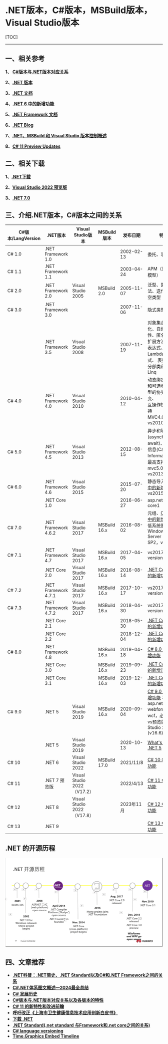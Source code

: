 # .NET版本，C#版本，MSBuild版本，Visual Studio版本

[TOC]

---

## 一、相关参考

**1、 [C#版本与.NET版本对应关系](https://www.cnblogs.com/webapi/p/15204940.html)** 

**2、[.NET 版本](https://docs.microsoft.com/zh-cn/dotnet/csharp/whats-new/csharp-version-history)**

**3、[.NET 文档](https://docs.microsoft.com/zh-cn/dotnet/fundamentals/)**

**4、[.NET 6 中的新增功能](https://docs.microsoft.com/zh-cn/dotnet/core/whats-new/dotnet-6)**

**5、[.NET Framework 文档](https://docs.microsoft.com/zh-cn/dotnet/framework/)**

**6、[.NET Blog](https://devblogs.microsoft.com/dotnet/category/csharp/)**

**7、[.NET、MSBuild 和 Visual Studio 版本控制概述](https://docs.microsoft.com/zh-cn/dotnet/core/porting/versioning-sdk-msbuild-vs)**

**8、[C# 11 Preview Updates](https://devblogs.microsoft.com/dotnet/csharp-11-preview-updates/)**



## **二、相关下载**

**1、[.NET下载](https://dotnet.microsoft.com/zh-cn/download)**

**2、[Visual Studio 2022 预览版](https://visualstudio.microsoft.com/zh-hans/vs/preview/)**

**3、[.NET 7.0](https://dotnet.microsoft.com/zh-cn/download/dotnet/7.0)** 



## **三、介绍.NET版本，C#版本之间的关系**

| C#版本/LangVersion | .NET版本             | Visual Studio版本           | MSBuild版本  | 发布日期   | 特性                                                         |
| ------------------ | -------------------- | --------------------------- | ------------ | ---------- | ------------------------------------------------------------ |
| C# 1.0             | .NET Framework 1.0   |                             |              | 2002-02-13 | 委托、事件                                                   |
| C# 1.1             | .NET Framework 1.1   |                             |              | 2003-04-24 | APM（异步编程模型）                                          |
| C# 2.0             | .NET Framework 2.0   | Visual Studio 2005          | MSBuild 2.0  | 2005-11-07 | 泛型、匿名方法、迭代器、可空类型                             |
| C# 3.0             | .NET Framework 3.0   |                             |              | 2007-11-06 | 隐式类型                                                     |
|                    | .NET Framework 3.5   | Visual Studio 2008          |              | 2007-11-19 | 对象集合初始化、自动实现属性、匿名类型、<br />扩展方法、查询表达式、Lambda表达式、 表达式树、分部类和方法、Linq |
| C# 4.0             | .NET Framework 4.0   | Visual Studio 2010          |              | 2010-04-12 | 动态绑定、命名和可选参数、泛型的协变和逆变、<br />互操作性,最高支持MVC4.0+EF5，vs2010 |
| C# 5.0             | .NET Framework 4.5   | Visual Studio 2013          |              | 2012-08-15 | 异步和等待(async和await)、调用方信息(Caller Information)，<br />最高支持mvc5.0+EF6，vs2013 |
| C# 6.0             | .NET Framework 4.6   | Visual Studio 2015          |              | 2015-07-20 | 静态导入、[C# 6 中的新增功能](https://docs.microsoft.com/zh-cn/dotnet/csharp/whats-new/csharp-version-history#c-version-60) vs2015 |
|                    | .NET Core 1.0        |                             |              | 2016-06-27 | asp.net mvc core1                                            |
| C# 7.0             | .NET Framework 4.6.2 | Visual Studio 2017          | MSBuild 16.x | 2016-08-02 | 元组、[C# 7.0 中的新增功能](https://docs.microsoft.com/zh-cn/dotnet/csharp/whats-new/csharp-version-history#c-version-70) 最低系统要求<br />Windows Server 2008 SP2，vs2017 |
| C# 7.1             | .NET Framework 4.7   | Visual Studio 2017          | MSBuild 16.x | 2017-04-05 | vs2017 version15.3+                                          |
|                    | .NET Core 2.0        | Visual Studio 2017          | MSBuild 16.x | 2016-08-14 | [.NET Core 2.0 的新增功能](https://docs.microsoft.com/zh-cn/dotnet/core/whats-new/dotnet-core-2-0) |
| C# 7.2             | .NET Framework 4.7.1 | Visual Studio 2017          | MSBuild 16.x | 2017-10-17 | vs2017 version15.5+                                          |
| C# 7.3             | .NET Framework 4.7.2 | Visual Studio 2017          | MSBuild 16.x | 2018-04-30 | vs2017 version15.7+                                          |
|                    | .NET Core 2.1        |                             |              | 2018-05-30 | [.NET Core 2.1 的新增功能](https://docs.microsoft.com/zh-cn/dotnet/core/whats-new/dotnet-core-2-1) |
|                    | .NET Core 2.2        |                             |              | 2018-12-04 | [.NET Core 2.2 的新增功能](https://docs.microsoft.com/zh-cn/dotnet/core/whats-new/dotnet-core-2-2) |
| C# 8.0             | .NET Framework 4.8   |                             | MSBuild 16.x | 2019-04-18 | [C# 8.0 中的新增功能](https://docs.microsoft.com/zh-cn/dotnet/csharp/whats-new/csharp-8) |
|                    | .NET Core 3.0        |                             | MSBuild 16.x | 2019-09-23 | [.NET Core 3.0 的新增功能](https://docs.microsoft.com/zh-cn/dotnet/core/whats-new/dotnet-core-3-0) |
|                    | .NET Core 3.1        |                             | MSBuild 16.x | 2019-12-03 | [.NET Core 3.1 的新增功能](https://docs.microsoft.com/zh-cn/dotnet/core/whats-new/dotnet-core-3-1) |
| C# 9.0             | .NET 5               | Visual Studio 2019          | MSBuild 16.x | 2020-09-04 | [C# 9.0 中的新增功能](https://docs.microsoft.com/zh-cn/dotnet/csharp/whats-new/csharp-9)  不再支持asp.net webform、<br />wcf，必须使用vs预览版 Visual Studio 2019 (v16.6) |
|                    | .NET 5               | Visual Studio 2019          |              | 2020-10-13 | [What's new in .NET 5](https://docs.microsoft.com/zh-cn/dotnet/core/dotnet-five) |
| C# 10              | .NET 6               | Visual Studio 2022          | MSBuild 17.0 | 2021/11/8  | [C# 10 中的新增功能](https://docs.microsoft.com/zh-cn/dotnet/csharp/whats-new/csharp-10) |
| C# 11              | .NET 7 预览版        | Visual Studio 2022（V17.2） |              | 2022/4/13  | [C# 11 中的新增功能](https://docs.microsoft.com/zh-cn/dotnet/csharp/whats-new/csharp-11) |
| C# 12              | .NET 8               | Visual Studio 2022（V17.8） |              | 2023年11月 | [C# 12 中的新增功能](https://learn.microsoft.com/zh-cn/dotnet/csharp/whats-new/csharp-12) |
| C# 13              | .NET 9               |                             |              |            | [C# 13 中的新增功能](https://learn.microsoft.com/zh-cn/dotnet/csharp/whats-new/csharp-13) |



## .NET 的开源历程

![img](../Images/CSharp版本/8492bfc3da5246c79ccd5c0ebc9c5543.png)

## 四、文章推荐


- **[.NET科普：.NET简史、.NET Standard以及C#和.NET Framework之间的关系](https://www.cnblogs.com/daxnet/p/18299758)**
- **[C#.NET体系图文概述—2024最全总结](https://www.cnblogs.com/anding/p/18031760)**
- [**C# 发展历史**](https://learn.microsoft.com/zh-cn/dotnet/csharp/whats-new/csharp-version-history#c-version-80)
- [**C#版本与.NET版本对应关系以及各版本的特性**](https://www.cnblogs.com/mq0036/p/15983912.html)
- [**C# 11 的新特性和改进前瞻**](https://www.cnblogs.com/hez2010/p/whats-new-in-csharp-11.html)
- [**呼吁改正《上海市卫生健康信息技术应用创新白皮书》**](https://www.sohu.com/a/788218506_121124363)
- [**下载 .NET**](https://dotnet.microsoft.com/zh-cn/download/dotnet)
- **[.NET Standard(.net standard 与Framework和.net core之间的关系)](https://dotnet.microsoft.com/en-us/platform/dotnet-standard)**
- **[C# language versioning](https://learn.microsoft.com/en-us/dotnet/csharp/language-reference/language-versioning#defaults)**
- **[Time.Graphics Embed Timeline](https://time.graphics/embed?v=1&id=593132)**
